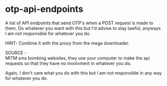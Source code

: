 # otp-api-endpoints
A list of API endpoints that send OTP's when a POST request is made to them.
Do whatever you want with this but I'd advise to stay lawful, anyways I am not responsible for whatever you do.

HINT-
Combine it with the proxy from the mega downloader.

SOURCE - <br />
MITM sms bombing websites, they use your computer to make the api requests so that they have no involvment in whatever you do.

Again, I don't care what you do with this but I am not responsible in any way for whatever you do.
